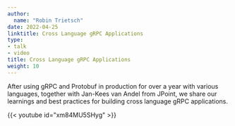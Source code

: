 ```yaml
---
author:
  name: "Robin Trietsch"
date: 2022-04-25
linktitle: Cross Language gRPC Applications
type:
- talk
- video
title: Cross Language gRPC Applications
weight: 10
---
```


After using gRPC and Protobuf in production for over a year with various languages, together with Jan-Kees van Andel from JPoint, we share our learnings and best practices for building cross language gRPC applications.

{{< youtube id="xm84MU5SHyg" >}}
